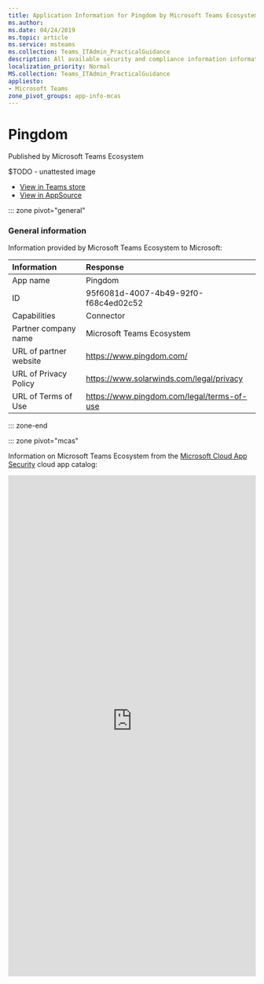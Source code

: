 ```yaml
---
title: Application Information for Pingdom by Microsoft Teams Ecosystem
ms.author: 
ms.date: 04/24/2019
ms.topic: article
ms.service: msteams
ms.collection: Teams_ITAdmin_PracticalGuidance
description: All available security and compliance information information for Pingdom, its data handling policies, its Microsoft Cloud App Security app catalog information, and security/compliance information in the CSA STAR registry.
localization_priority: Normal
MS.collection: Teams_ITAdmin_PracticalGuidance
appliesto:
- Microsoft Teams
zone_pivot_groups: app-info-mcas
---
```

# Pingdom

Published by Microsoft Teams Ecosystem

$TODO - unattested image

* <a href="https://teams.microsoft.com/l/app/95f6081d-4007-4b49-92f0-f68c4ed02c52" target="_blank">View in Teams store</a>
* <a href="https://appsource.microsoft.com/en-us/product/office/WA104381605" target="_blank">View in AppSource</a>

::: zone pivot="general"

### General information

Information provided by Microsoft Teams Ecosystem to Microsoft:

| **Information** | **Response** |
|:----------------|:-------------|
| App name | Pingdom |
| ID | 95f6081d-4007-4b49-92f0-f68c4ed02c52 |
| Capabilities | Connector |
| Partner company name | Microsoft Teams Ecosystem |
| URL of partner website | <https://www.pingdom.com/> |
| URL of Privacy Policy | <https://www.solarwinds.com/legal/privacy> |
| URL of Terms of Use | <https://www.pingdom.com/legal/terms-of-use> |

::: zone-end


::: zone pivot="mcas"

Information on Microsoft Teams Ecosystem from the [Microsoft Cloud App Security](https://www.microsoft.com/en-us/enterprise-mobility-security/cloud-app-security) cloud app catalog:

<iframe height='1020' title='Microsoft Cloud App Security Information' src='https://3ca685143b5b46b4b0e5266dadf2e97c.codepen.website/#/dashboard/19213' frameborder='no'  style='width: 100%;'>

<a href="https://3ca685143b5b46b4b0e5266dadf2e97c.codepen.website/#/dashboard/19213" target="_blank">View in a new tab</a>

::: zone-end

